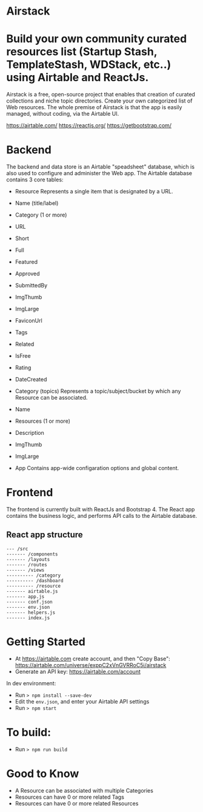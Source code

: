 # Airstack

Build your own community curated resources list (Startup Stash, TemplateStash, WDStack, etc..) using Airtable and ReactJs.
==

Airstack is a free, open-source project that enables that creation of curated collections and niche topic directories. 
Create your own categorized list of Web resources. The whole premise of Airstack is that the app is easily managed, without coding, via the 
Airtable UI.

<https://airtable.com/>
<https://reactjs.org/>
<https://getbootstrap.com/>


Backend
===

The backend and data store is an Airtable "speadsheet" database, which is also used to configure and administer the Web app.
The Airtable database contains 3 core tables:

- Resource
Represents a single item that is designated by a URL.

 - Name (title/label)
 - Category (1 or more)
 - URL
 - Short
 - Full
 - Featured
 - Approved
 - SubmittedBy
 - ImgThumb
 - ImgLarge
 - FaviconUrl
 - Tags
 - Related
 - IsFree
 - Rating
 - DateCreated

- Category (topics)
Represents a topic/subject/bucket by which any Resource can be associated. 

- Name
- Resources (1 or more)
- Description
- ImgThumb
- ImgLarge

- App
Contains app-wide configaration options and global content.


Frontend
===

The frontend is currently built with ReactJs and Bootstrap 4. The React app contains the 
business logic, and performs API calls to the Airtable database.

React app structure
---

```
--- /src
------- /components
------- /layouts
------- /routes
------- /views
---------- /category
---------- /dashboard
---------- /resource
------- airtable.js
------- app.js
------- conf.json
------- env.json
------- helpers.js
------- index.js
```


Getting Started
===

- At <https://airtable.com> create account, and then "Copy Base": https://airtable.com/universe/exppC2xVnGVRRoC5i/airstack
- Generate an API key: https://airtable.com/account

In dev environment:

- Run `> npm install --save-dev`
- Edit the `env.json`, and enter your Airtable API settings
- Run `> npm start`

To build:
===
- Run `> npm run build`


Good to Know
===

- A Resource can be associated with multiple Categories
- Resources can have 0 or more related Tags
- Resources can have 0 or more related Resources

